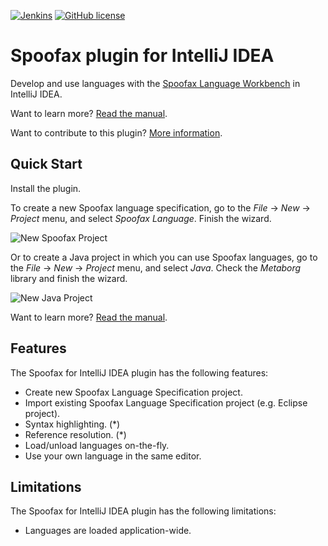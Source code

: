 [![Jenkins](https://img.shields.io/jenkins/s/http/buildfarm.metaborg.org/spoofax-master.svg)](http://buildfarm.metaborg.org/job/spoofax-master/)
[![GitHub license](https://img.shields.io/github/license/metaborg/spoofax-intellij.svg)](./LICENSE.md)

# Spoofax plugin for IntelliJ IDEA
Develop and use languages with the [Spoofax Language Workbench][1]
in IntelliJ IDEA.

Want to learn more? [Read the manual][2].

Want to contribute to this plugin? [More information][3].


## Quick Start
Install the plugin.

To create a new Spoofax language specification, go to the _File_
→ _New_ → _Project_ menu, and select _Spoofax Language_. Finish the wizard.

![New Spoofax Project](https://spoofax.readthedocs.org/en/latest/_images/newprojectform_langspec_selectmetaborgsdk.png)

Or to create a Java project in which you can use Spoofax languages, go to the
_File_ → _New_ → _Project_ menu, and select _Java_. Check the _Metaborg_
library and finish the wizard.

![New Java Project](https://spoofax.readthedocs.org/en/latest/_images/newprojectform_checkmetaborgframework.png)

Want to learn more? [Read the manual][2].


## Features
The Spoofax for IntelliJ IDEA plugin has the following features:

* Create new Spoofax Language Specification project.
* Import existing Spoofax Language Specification project (e.g. Eclipse project).
* Syntax highlighting. (*)
* Reference resolution. (*)
* Load/unload languages on-the-fly.
* Use your own language in the same editor.


## Limitations
The Spoofax for IntelliJ IDEA plugin has the following limitations:

* Languages are loaded application-wide.




[1]: http://www.spoofax.org/
[2]: https://spoofax.readthedocs.org/en/latest/source/langdev/manual/env/intellij/index.html
[3]: ./CONTRIBUTE.md
